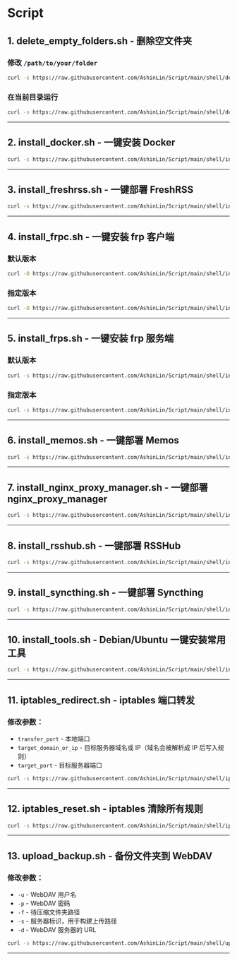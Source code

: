 # Script

## 1. delete_empty_folders.sh - 删除空文件夹

### 修改 `/path/to/your/folder`
```bash
curl -s https://raw.githubusercontent.com/AshinLin/Script/main/shell/delete_empty_folders.sh | bash -s /path/to/your/folder
```

### 在当前目录运行
```bash
curl -s https://raw.githubusercontent.com/AshinLin/Script/main/shell/delete_empty_folders.sh | bash -s .
```

---

## 2. install_docker.sh - 一键安装 Docker
```bash
curl -s https://raw.githubusercontent.com/AshinLin/Script/main/shell/install_docker.sh | bash
```

---

## 3. install_freshrss.sh - 一键部署 FreshRSS
```bash
curl -s https://raw.githubusercontent.com/AshinLin/Script/main/shell/install_freshrss.sh | bash
```

---

## 4. install_frpc.sh - 一键安装 frp 客户端

### 默认版本
```bash
curl -O https://raw.githubusercontent.com/AshinLin/Script/main/shell/install_frpc.sh && chmod +x install_frpc.sh && ./install_frpc.sh
```

### 指定版本
```bash
curl -O https://raw.githubusercontent.com/AshinLin/Script/main/shell/install_frpc.sh && chmod +x install_frpc.sh && ./install_frpc.sh 0.61.1
```

---

## 5. install_frps.sh - 一键安装 frp 服务端

### 默认版本
```bash
curl -s https://raw.githubusercontent.com/AshinLin/Script/main/shell/install_frps.sh | bash
```

### 指定版本
```bash
curl -s https://raw.githubusercontent.com/AshinLin/Script/main/shell/install_frps.sh | bash -s 0.61.1
```

---

## 6. install_memos.sh - 一键部署 Memos
```bash
curl -s https://raw.githubusercontent.com/AshinLin/Script/main/shell/install_memos.sh | bash
```

---

## 7. install_nginx_proxy_manager.sh - 一键部署 nginx_proxy_manager
```bash
curl -s https://raw.githubusercontent.com/AshinLin/Script/main/shell/install_nginx_proxy_manager.sh | bash
```

---

## 8. install_rsshub.sh - 一键部署 RSSHub

```bash
curl -s https://raw.githubusercontent.com/AshinLin/Script/main/shell/install_rsshub.sh | bash
```

---

## 9. install_syncthing.sh - 一键部署 Syncthing
```bash
curl -s https://raw.githubusercontent.com/AshinLin/Script/main/shell/install_syncthing.sh | bash
```

---

## 10. install_tools.sh - Debian/Ubuntu 一键安装常用工具
```bash
curl -s https://raw.githubusercontent.com/AshinLin/Script/main/shell/install_tools.sh | bash
```

---

## 11. iptables_redirect.sh - iptables 端口转发

### 修改参数：  
- `transfer_port` - 本地端口  
- `target_domain_or_ip` - 目标服务器域名或 IP（域名会被解析成 IP 后写入规则）  
- `target_port` - 目标服务器端口  

```bash
curl -s https://raw.githubusercontent.com/AshinLin/Script/main/shell/iptables_redirect.sh | bash -s <transfer_port> <target_domain_or_ip> <target_port>
```

---

## 12. iptables_reset.sh - iptables 清除所有规则
```bash
curl -s https://raw.githubusercontent.com/AshinLin/Script/main/shell/iptables_reset.sh | bash
```

---

## 13. upload_backup.sh - 备份文件夹到 WebDAV

### 修改参数：  
- `-u` - WebDAV 用户名  
- `-p` - WebDAV 密码  
- `-f` - 待压缩文件夹路径  
- `-s` - 服务器标识，用于构建上传路径  
- `-d` - WebDAV 服务器的 URL  

```bash
curl -s https://raw.githubusercontent.com/AshinLin/Script/main/shell/upload_backup.sh | bash -s -- -u your_username -p your_password -s your_server_id -d https://dav.com/dav -f /path/to/folder
```

---
